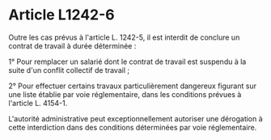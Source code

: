 # Article L1242-6

Outre les cas prévus à l'article L. 1242-5, il est interdit de conclure un contrat de travail à durée déterminée :

1° Pour remplacer un salarié dont le contrat de travail est suspendu à la suite d'un conflit collectif de travail ;

2° Pour effectuer certains travaux particulièrement dangereux figurant sur une liste établie par voie réglementaire, dans les conditions prévues à l'article L. 4154-1.

L'autorité administrative peut exceptionnellement autoriser une dérogation à cette interdiction dans des conditions déterminées par voie réglementaire.